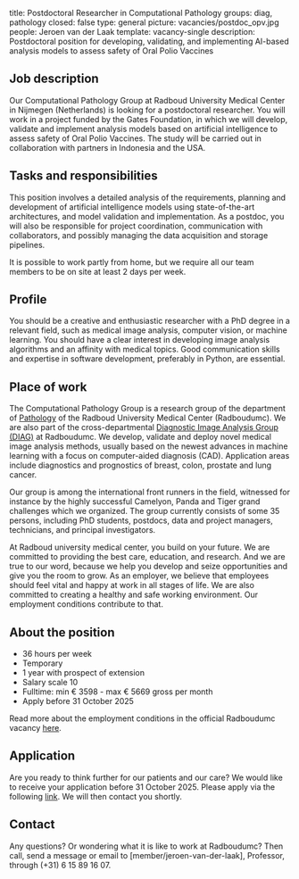 title: Postdoctoral Researcher in Computational Pathology
groups: diag, pathology
closed: false
type: general
picture: vacancies/postdoc_opv.jpg
people: Jeroen van der Laak
template: vacancy-single
description: Postdoctoral position for developing, validating, and implementing AI-based analysis models to assess safety of Oral Polio Vaccines

## Job description
Our Computational Pathology Group at Radboud University Medical Center in Nijmegen (Netherlands) is looking for a postdoctoral researcher. You will work in a project funded by the Gates Foundation, in which we will develop, validate and implement analysis models based on artificial intelligence to assess safety of Oral Polio Vaccines. The study will be carried out in collaboration with partners in Indonesia and the USA.

## Tasks and responsibilities
This position involves a detailed analysis of the requirements, planning and development of artificial intelligence models using state-of-the-art architectures, and model validation and implementation. As a postdoc, you will also be responsible for project coordination, communication with collaborators, and possibly managing the data acquisition and storage pipelines.

It is possible to work partly from home, but we require all our team members to be on site at least 2 days per week.

## Profile
You should be a creative and enthusiastic researcher with a PhD degree in a relevant field, such as medical image analysis, computer vision, or machine learning. You should have a clear interest in developing image analysis algorithms and an affinity with medical topics. Good communication skills and expertise in software development, preferably in Python, are essential. 

## Place of work
The Computational Pathology Group is a research group of the department of [Pathology](https://www.radboudumc.nl/en/departments/pathology) of the Radboud University Medical Center (Radboudumc). We are also part of the cross-departmental [Diagnostic Image Analysis Group (DIAG)](https://www.diagnijmegen.nl/) at Radboudumc. We develop, validate and deploy novel medical image analysis methods, usually based on the newest advances in machine learning with a focus on computer-aided diagnosis (CAD). Application areas include diagnostics and prognostics of breast, colon, prostate and lung cancer.

Our group is among the international front runners in the field, witnessed for instance by the highly successful Camelyon, Panda and Tiger grand challenges which we organized. The group currently consists of some 35 persons, including PhD students, postdocs, data and project managers, technicians, and principal investigators.
 
At Radboud university medical center, you build on your future. We are committed to providing the best care, education, and research. And we are true to our word, because we help you develop and seize opportunities and give you the room to grow. As an employer, we believe that employees should feel vital and happy at work in all stages of life. We are also committed to creating a healthy and safe working environment. Our employment conditions contribute to that.

## About the position
- 36 hours per week
- Temporary
- 1 year with prospect of extension
- Salary scale 10
- Fulltime: min € 3598 - max € 5669 gross per month
- Apply before 31 October 2025

Read more about the employment conditions in the official Radboudumc vacancy [here](https://www.radboudumc.nl/en/vacancies/159284-postdoctoral-researcher-in-computational-pathology).

## Application
Are you ready to think further for our patients and our care? We would like to receive your application before 31 October 2025. Please apply via the following [link](https://www.radboudumc.nl/en/vacancies/159284-postdoctoral-researcher-in-computational-pathology). We will then contact you shortly.

## Contact
Any questions? Or wondering what it is like to work at Radboudumc? Then call, send a message or email to [member/jeroen-van-der-laak], Professor, through (+31) 6 15 89 16 07.
